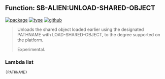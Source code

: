 ## Function: SB-ALIEN:UNLOAD-SHARED-OBJECT
[![package](https://img.shields.io/badge/Package-SB--ALIEN-5f9ea0.svg?style=social&colorA=999999)](../) [![type](https://img.shields.io/badge/Type-Function-5f9ea0.svg?style=social&colorA=999999)](../#function) [![github](https://img.shields.io/badge/GitHub-View_the_source-5f9ea0.svg?style=social&colorA=999999&logo=github)](https://github.com/sbcl/sbcl/blob/master/src/code/foreign-load.lisp/) 

> Unloads the shared object loaded earlier using the designated PATHNAME with
> LOAD-SHARED-OBJECT, to the degree supported on the platform.
> 
> Experimental.

### Lambda list
```
(PATHNAME)
```
